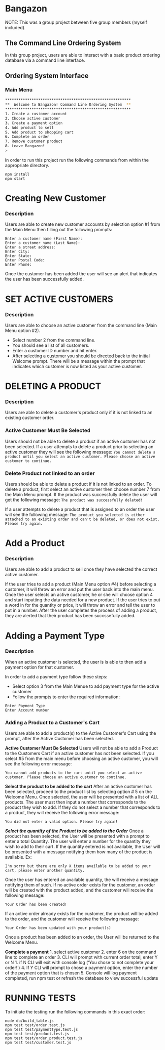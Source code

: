 # Bangazon

NOTE: This was a group project between five group members (myself included). 

## The Command Line Ordering System

In this group project, users are able to interact with a basic product ordering database via a command line interface.

## Ordering System Interface

### Main Menu

```bash
*********************************************************
**  Welcome to Bangazon! Command Line Ordering System  **
*********************************************************
1. Create a customer account
2. Choose active customer
3. Create a payment option
4. Add product to sell
5. Add product to shopping cart
6. Complete an order
7. Remove customer product
8. Leave Bangazon!
>
```

In order to run this project run the following commands from within the appropriate directory.

```
npm install
npm start
```

# Creating New Customer

### Description

 Users are able to create new customer accounts by selection option #1 from the Main Menu then filling out the following prompts:

```
Enter a customer name (First Name):
Enter a customer name (Last Name):
Enter a street address:
Enter City: 
Enter State: 
Enter Postal Code: 
Enter Phone: 
```
Once the customer has been added the user will see an alert that indicates the user has been successfully added.

# SET ACTIVE CUSTOMERS

### Description

Users are able to choose an active customer from the command line (Main Menu option #2).

- Select number 2 from the command line.
- You should see a list of all customers.
- Enter a customer ID number and hit enter.
- After selecting a customer you should be directed back to the initial Welcome prompt. There will be a message within the prompt that indicates which customer is now listed as your active customer.


# DELETING A PRODUCT

### Description

Users are able to delete a customer's product only if it is not linked to an existing customer order.

### Active Customer Must Be Selected

Users should not be able to delete a product if an active customer has not been selected. If a user attempts to delete a product prior to selecting an active customer they will see the following message:
`
You cannot delete a product until you select an active customer. Please choose an active customer to continue.
`

### Delete Product not linked to an order

Users should be able to delete a product if it is not linked to an order. To delete a product, first select an active customer then choose number 7 from the Main Menu prompt. If the product was successfully delete the user will get the following message:
`
The product was successfully deleted!
`

If a user attempts to delete a product that is assigned to an order the user will see the following message:
`
The product you selected is either attached to an existing order and can't be deleted, or does not exist. Please try again.
`

# Add a Product

### Description

Users are able to add a product to sell once they have selected the correct active customer.

If the user tries to add a product (Main Menu option #4) before selecting a customer, it will throw an error and put the user back into the main menu.
Once the user selects an active customer, he or she will choose option 4 and start inputting the data needed for a new product. If the user tries to put a word in for the quantity or price, it will throw an error and tell the user to put in a number.
After the user completes the process of adding a product, they are alerted that their product has been succssefully added.

# Adding a Payment Type

### Description

When an active customer is selected, the user is is able to then add a payment option for that customer.

In order to add a payment type follow these steps:
- Select option 3 from the Main Menue to add payment type for the active customer
- Follow the prompts to enter the required information:
```
Enter Payment Type
Enter Account number
```

### Adding a Product to a Customer's Cart

Users are able to add a product(s) to the Active Customer's Cart using the prompt, after the Active Customer has been selected.

**Active Customer Must Be Selected**
Users will not be able to add a Product to the Customers Cart if an active customer has not been selected. If you select #5 from the main menu before choosing an active customer, you will see the following error message: 

```
You cannot add products to the cart until you select an active customer. Please choose an active customer to continue.
```
**Select the product to be added to the cart**
After an active customer has been selected, proceed to the product list by selecting option # 5 on the Welcome Menu. Once selected, the user will be presented with a list of ALL products. The user must then input a number that corresponds to the product they wish to add. If they do not select a number that corresponds to a product, they will receive the following error message: 

```
You did not enter a valid option. Please try again!
```

***Select the quantity of the Product to be added to the Order***
Once a product has been selected, the User will be presented with a prompt to enter a total Quantity. The user will enter a number for the quantity they wish to add to their cart. If the quantity entered is not available, the User will be presented with a message notifying them how many of the product is available. Ex:

```
I'm sorry but there are only X items available to be added to your cart, please enter another quantity.
```
Once the user has entered an available quantity, the will receive a message notifying them of such. If no active order exists for the customer, an order will be created with the product added, and the customer will receive the following message: 

```
Your Order has been created!
```
If an active order already exists for the customer, the product will be added to the order, and the customer will receive the following message: 

```
Your Order has been updated with your product(s)
```
Once a product has been added to an order, the User will be returned to the Welcome Menu. 


**Complete a payment**
    1. select active customer 
    2. enter 6 on the command line to complete an order
    3. CLI will prompt with current order total, enter Y or N
        1. if N CLI will exit with console log (‘You chose to not complete your order!’)
    4.  If Y CLI will prompt to chose a payment option, enter the number of the payment option that is chosen
    5. Console will log payment completed, run npm test or refresh the database to view successful update 
# RUNNING TESTS

To initiate the testing run the following commands in this exact order:
```
node db/build_table.js
npm test test/order.test.js
npm test test/paymentType.test.js
npm test test/product.test.js
npm test test/order_product.test.js
npm test test/customer.test.js

```






